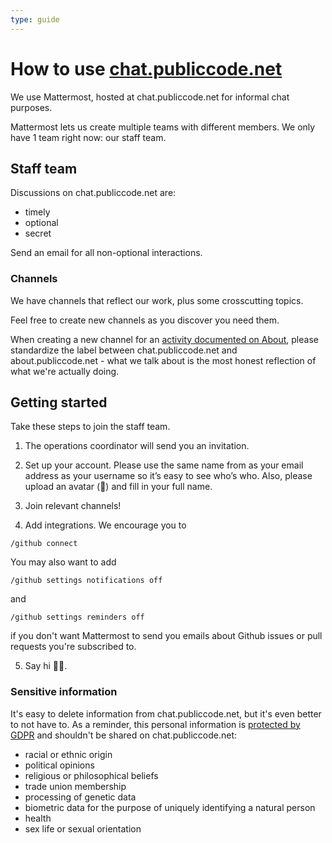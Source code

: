 ```yaml
---
type: guide
---
```


# How to use [chat.publiccode.net](https://chat.publiccode.net/)

We use Mattermost, hosted at chat.publiccode.net for informal chat purposes.

Mattermost lets us create multiple teams with different members. We only have 1 team right now: our staff team.

## Staff team

Discussions on chat.publiccode.net are:

* timely
* optional
* secret

Send an email for all non-optional interactions.

### Channels

We have channels that reflect our work, plus some crosscutting topics.

Feel free to create new channels as you discover you need them.

When creating a new channel for an [activity documented on About](https://about.publiccode.net/activities/), please standardize the label between chat.publiccode.net and about.publiccode.net - what we talk about is the most honest reflection of what we're actually doing.

## Getting started

Take these steps to join the staff team.

1. The operations coordinator will send you an invitation.

2. Set up your account. Please use the same name from as your email address as your username so it’s easy to see who’s who. Also, please upload an avatar (👹) and fill in your full name.

3. Join relevant channels!

4. Add integrations. We encourage you to

```/github connect```

You may also want to add

 ```/github settings notifications off```

 and

```/github settings reminders off```

if you don't want Mattermost to send you emails about Github issues or pull requests you're subscribed to.

5. Say hi 👋👋.

### Sensitive information

It's easy to delete information from chat.publiccode.net, but it's even better to not have to. As a reminder, this personal information is [protected by GDPR](https://ec.europa.eu/info/law/law-topic/data-protection/reform/rights-citizens/how-my-personal-data-protected/how-data-my-religious-beliefs-sexual-orientation-health-political-views-protected_en) and shouldn't be shared on chat.publiccode.net:

* racial or ethnic origin
* political opinions
* religious or philosophical beliefs
* trade union membership
* processing of genetic data
* biometric data for the purpose of uniquely identifying a natural person
* health
* sex life or sexual orientation
